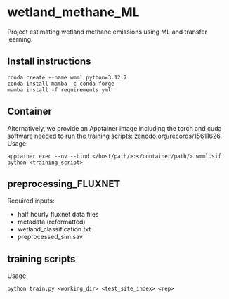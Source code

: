 # wetland_methane_ML
Project estimating wetland methane emissions using ML and transfer learning.




## Install instructions
```
conda create --name wmml python=3.12.7
conda install mamba -c conda-forge
mamba install -f requirements.yml
```

## Container
Alternatively, we provide an Apptainer image including the torch and cuda software needed to run the training scripts: zenodo.org/records/15611626.
Usage:
```
apptainer exec --nv --bind </host/path/>:</container/path/> wmml.sif python <training_script>
```

## preprocessing_FLUXNET

Required inputs:                                                                                                               
- half hourly fluxnet data files                                                                                               
- metadata (reformatted)                                                                                                       
- wetland_classification.txt                                                                                                   
- preprocessed_sim.sav

## training scripts
Usage:
```
python train.py <working_dir> <test_site_index> <rep>
```

